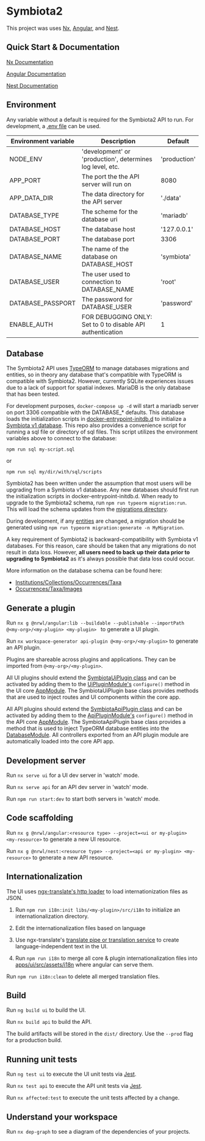 # Symbiota2

This project was uses [Nx](https://nx.dev), [Angular](https://angular.io), and [Nest](https://nestjs.com).

## Quick Start & Documentation

[Nx Documentation](https://nx.dev/angular)

[Angular Documentation](https://angular.io/docs)

[Nest Documentation](https://docs.nestjs.com/)

## Environment

Any variable without a default is required for the Symbiota2 API to run. 
For development, a [.env file](https://www.npmjs.com/package/dotenv) can be used.

| Environment variable | Description | Default |
| -------------------- | ----------- | ------- |
| NODE_ENV | 'development' or 'production', determines log level, etc. | 'production'
| APP_PORT | The port the the API server will run on | 8080 |
| APP_DATA_DIR | The data directory for the API server | './data' |
| DATABASE_TYPE | The scheme for the database uri | 'mariadb' |
| DATABASE_HOST | The database host | '127.0.0.1' |
| DATABASE_PORT | The database port | 3306 |
| DATABASE_NAME | The name of the database on DATABASE_HOST | 'symbiota' |
| DATABASE_USER | The user used to connection to DATABASE_NAME | 'root' |
| DATABASE_PASSPORT | The password for DATABASE_USER | 'password' |
| ENABLE_AUTH | FOR DEBUGGING ONLY: Set to 0 to disable API authentication | 1 |

## Database

The Symbiota2 API uses [TypeORM](https://typeorm.io) to manage databases migrations and entities, so in theory any
database that's compatible with TypeORM is compatible with Symbiota2. However, currently SQLite experiences issues due to
a lack of support for spatial indexes. MariaDB is the only database that has been tested.

For development purposes, `docker-compose up -d` will start a mariadb server on port 3306 compatible with the
DATABASE_* defaults. This database loads the initialization scripts in [docker-entrypoint-initdb.d](./docker-entrypoint-initdb.d/)
to initialize a [Symbiota v1 database](https://github.com/Symbiota/Symbiota/blob/f158b1651632ecfe018d7c5d578e7fa8d904fb04/docs/INSTALL.txt#L26).
This repo also provides a convenience script for running a sql file or directory of sql files. This script utilizes the environment
variables above to connect to the database:

`npm run sql my-script.sql`

or

`npm run sql my/dir/with/sql/scripts`

Symbiota2 has been written under the assumption that most users will be upgrading from a Symbiota v1 database. Any new databases
should first run the initialization scripts in docker-entrypoint-initdb.d. When ready to upgrade to the Symbiota2 schema, run
`npm run typeorm migration:run`. This will load the schema updates from the [migrations directory](./libs/api-database/src/migrations).

During development, if any [entities](./libs/api-database/src/entities) are changed, a migration should be generated using 
`npm run typeorm migration:generate -n MyMigration`.

A key requirement of Symbiota2 is backward-compatibility with Symbiota v1 databases. For this reason, care should be taken
that any migrations do not result in data loss. However, **all users need to back up their data prior to upgrading to Symbiota2** as 
it's always possible that data loss could occur.

More information on the database schema can be found here:
- [Institutions/Collections/Occurrences/Taxa](./docs/occurrences.md)
- [Occurrences/Taxa/Images](./docs/images.md)


## Generate a plugin

Run `nx g @nrwl/angular:lib --buildable --publishable --importPath @<my-org>/<my-plugin> <my-plugin> ` to generate a UI plugin.

Run `nx workspace-generator api-plugin @<my-org>/<my-plugin>` to generate an API plugin.

Plugins are shareable across plugins and applications. They can be imported from `@<my-org>/<my-plugin>`.

All UI plugins should extend the [SymbiotaUiPlugin class](./libs/ui-common/src/lib/plugin/symbiota-plugin.class.ts) and can be
activated by adding them to the [UiPluginModule's](./libs/ui-common/src/lib/plugin/ui-plugin.module.ts) `configure()` method
in the UI core [AppModule](./apps/ui/src/app/app.module.ts). The SymbiotaUiPlugin base class provides methods that are used
to inject routes and UI components within the core app.

All API plugins should extend the [SymbiotaApiPlugin class](./libs/api-common/src/plugin/symbiota-api-plugin.ts) and can
be activated by adding them to the [ApiPluginModule's](./libs/api-common/src/plugin/api-plugin.module.ts) `configure()` method
in the API core [AppModule](./apps/api/src/app.module.ts). The SymbiotaApiPlugin base class provides a method that is used to
inject TypeORM database entities into the [DatabaseModule](./libs/api-database/src/database.module.ts). All controllers
 exported from an API plugin module are automatically loaded into the core API app.


## Development server

Run `nx serve ui` for a UI dev server in 'watch' mode. 

Run `nx serve api` for an API dev server in 'watch' mode.

Run `npm run start:dev` to start both servers in 'watch' mode.

## Code scaffolding

Run `nx g @nrwl/angular:<resource type> --project=<ui or my-plugin> <my-resource>` to generate a new UI resource.

Run `nx g @nrwl/nest:<resource type> --project=<api or my-plugin> <my-resource>` to generate a new API resource.

## Internationalization

The UI uses [ngx-translate's http loader](http://www.ngx-translate.com/) to load internationization files as JSON.

1. Run `npm run i18n:init libs/<my-plugin>/src/i18n` to initialize an internationalization directory.

2. Edit the internationalization files based on language

3. Use ngx-translate's 
   [translate pipe or translation service](https://github.com/ngx-translate/core#5-use-the-service-the-pipe-or-the-directive)
   to create language-independent text in the UI.
   
4. Run `npm run i18n` to merge all core & plugin internationalization files into [apps/ui/src/assets/i18n](./apps/ui/src/assets/i18n) 
where angular can serve them.

Run `npm run i18n:clean` to delete all merged translation files.

## Build

Run `ng build ui` to build the UI. 

Run `nx build api` to build the API. 

The build artifacts will be stored in the `dist/` directory. Use the `--prod` flag for a production build.

## Running unit tests

Run `ng test ui` to execute the UI unit tests via [Jest](https://jestjs.io).

Run `nx test api` to execute the API unit tests via [Jest](https://jestjs.io).

Run `nx affected:test` to execute the unit tests affected by a change.

## Understand your workspace

Run `nx dep-graph` to see a diagram of the dependencies of your projects.
